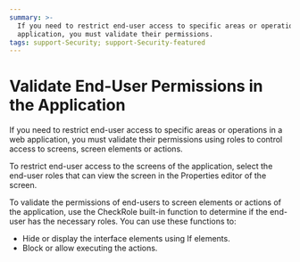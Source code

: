 ```yaml
---
summary: >-
  If you need to restrict end-user access to specific areas or operations in an
  application, you must validate their permissions.
tags: support-Security; support-Security-featured
---
```


# Validate End-User Permissions in the Application

If you need to restrict end-user access to specific areas or operations in a web application, you must validate their permissions using roles to control access to screens, screen elements or actions.

To restrict end-user access to the screens of the application, select the end-user roles that can view the screen in the Properties editor of the screen.

To validate the permissions of end-users to screen elements or actions of the application, use the CheckRole built-in function to determine if the end-user has the necessary roles. You can use these functions to:

* Hide or display the interface elements using If elements. 
* Block or allow executing the actions.


